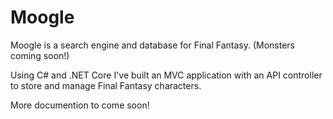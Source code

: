 # Moogle

Moogle is a search engine and database for Final Fantasy.
(Monsters coming soon!)

Using C# and .NET Core I've built an MVC application with an
API controller to store and manage Final Fantasy characters.

More documention to come soon!